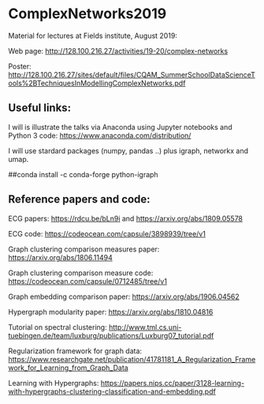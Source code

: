 # ComplexNetworks2019
Material for lectures at Fields institute, August 2019:

Web page: http://128.100.216.27/activities/19-20/complex-networks

Poster: http://128.100.216.27/sites/default/files/CQAM_SummerSchoolDataScienceTools%2BTechniquesInModellingComplexNetworks.pdf

## Useful links:

I will is illustrate the talks via Anaconda using Jupyter notebooks and Python 3 code:
https://www.anaconda.com/distribution/

I will use stardard packages (numpy, pandas ..) plus igraph, networkx and umap.

##conda install -c conda-forge python-igraph 

## Reference papers and code:

ECG papers: https://rdcu.be/bLn9i and https://arxiv.org/abs/1809.05578

ECG code: https://codeocean.com/capsule/3898939/tree/v1

Graph clustering comparison measures paper: https://arxiv.org/abs/1806.11494

Graph clustering comparison measure code: https://codeocean.com/capsule/0712485/tree/v1

Graph embedding comparison paper: https://arxiv.org/abs/1906.04562

Hypergraph modularity paper: https://arxiv.org/abs/1810.04816

Tutorial on spectral clustering: http://www.tml.cs.uni-tuebingen.de/team/luxburg/publications/Luxburg07_tutorial.pdf

Regularization framework for graph data: https://www.researchgate.net/publication/41781181_A_Regularization_Framework_for_Learning_from_Graph_Data

Learning with Hypergraphs: https://papers.nips.cc/paper/3128-learning-with-hypergraphs-clustering-classification-and-embedding.pdf

